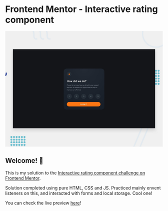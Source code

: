 # Frontend Mentor - Interactive rating component

![Design preview for the Interactive rating component coding challenge](./design/desktop-preview.jpg)

## Welcome! 👋

This is my solution to the [Interactive rating component challenge on Frontend Mentor](https://www.frontendmentor.io/challenges/interactive-rating-component-koxpeBUmI).


Solution completed using pure HTML, CSS and JS. Practiced mainly envent listeners on this, and interacted with forms and local storage. Cool one!


You can check the live preview [here](https://verdant-rolypoly-21b7ac.netlify.app/)!
